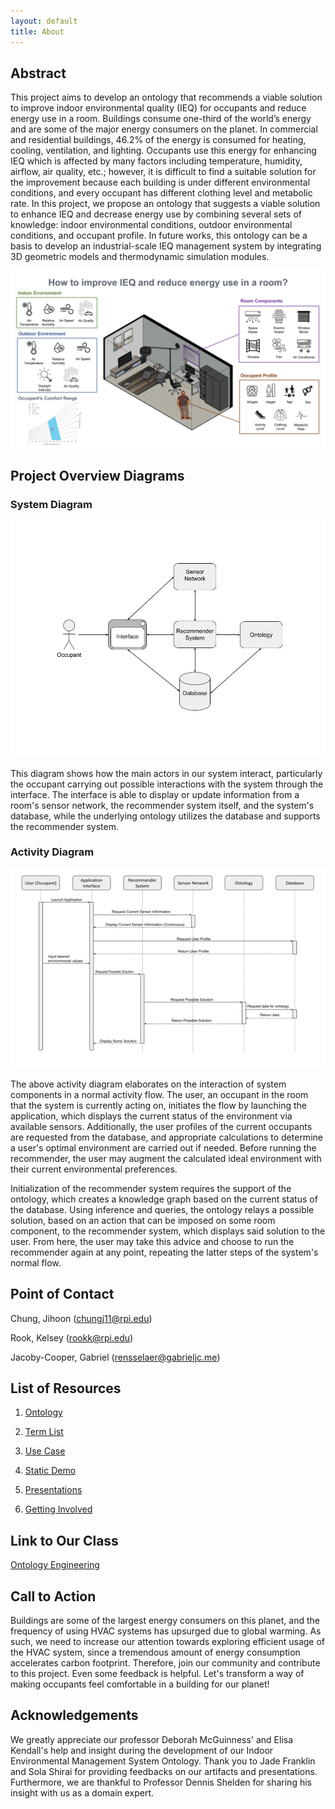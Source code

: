 ```yaml
---
layout: default
title: About
---
```


## Abstract

This project aims to develop an ontology that recommends a viable solution to improve indoor environmental quality (IEQ) for occupants and reduce energy use in a room. Buildings consume one-third of the world’s energy and are some of the major energy consumers on the planet. In commercial and residential buildings, 46.2% of the energy is consumed for heating, cooling, ventilation, and lighting. Occupants use this energy for enhancing IEQ which is affected by many factors including temperature, humidity, airflow, air quality, etc.; however, it is difficult to find a suitable solution for the improvement because each building is under different environmental conditions, and every occupant has different clothing level and metabolic rate.  In this project, we propose an ontology that suggests a viable solution to enhance IEQ and decrease energy use by combining several sets of knowledge: indoor environmental conditions, outdoor environmental conditions, and occupant profile. In future works, this ontology can be a basis to develop an industrial-scale IEQ management system by integrating 3D geometric models and thermodynamic simulation modules.

![System architecture diagram](images/OE_13_IEQ_Management_System_Abstract_Diagram.jpg)

## Project Overview Diagrams

### System Diagram

![System architecture diagram](images/SystemDiagram.jpg)

This diagram shows how the main actors in our system interact, particularly the occupant carrying out possible interactions with the system through the interface. The interface is able to display or update information from a room's sensor network, the recommender system itself, and the system's database, while the underlying ontology utilizes the database and supports the recommender system.

### Activity Diagram

![Activity diagram](images/ActivityDiagram.png)

The above activity diagram elaborates on the interaction of system components in a normal activity flow. The user, an occupant in the room that the system is currently acting on, initiates the flow by launching the application, which displays the current status of the environment via available sensors. Additionally, the user profiles of the current occupants are requested from the database, and appropriate calculations to determine a user's optimal environment are carried out if needed. Before running the recommender, the user may augment the calculated ideal environment with their current environmental preferences.

Initialization of the recommender system requires the support of the ontology, which creates a knowledge graph based on the current status of the database. Using inference and queries, the ontology relays a possible solution, based on an action that can be imposed on some room component, to the recommender system, which displays said solution to the user. From here, the user may take this advice and choose to run the recommender again at any point, repeating the latter steps of the system's normal flow.

## Point of Contact

Chung, Jihoon (chungj11@rpi.edu)

Rook, Kelsey (rookk@rpi.edu)

Jacoby-Cooper, Gabriel (rensselaer@gabrieljc.me)

## List of Resources

1. [Ontology](ontology.md)

2. [Term List](termlist.md)

3. [Use Case](usecase.md)

4. [Static Demo](demo.md) 

5. [Presentations](presentations.md)

6. [Getting Involved](gettinginvolved.md)

## Link to Our Class
[Ontology Engineering](https://github.com/tetherless-world/ontology-engineering/tree/master/oe2022/indoor-environment-manager)

## Call to Action
Buildings are some of the largest energy consumers on this planet, and the frequency of using HVAC systems has upsurged due to global warming. As such, we need to increase our attention towards exploring efficient usage of the HVAC system, since a tremendous amount of energy consumption accelerates carbon footprint. Therefore, join our community and contribute to this project. Even some feedback is helpful. Let's transform a way of making occupants feel comfortable in a building for our planet!

## Acknowledgements

<p>We greatly appreciate our professor Deborah McGuinness' and Elisa Kendall's help and insight during the development of our Indoor Environmental Management System Ontology. Thank you to Jade Franklin and Sola Shirai for providing feedbacks on our artifacts and presentations. Furthermore, we are thankful to Professor Dennis Shelden for sharing his insight with us as a domain expert.</p>
